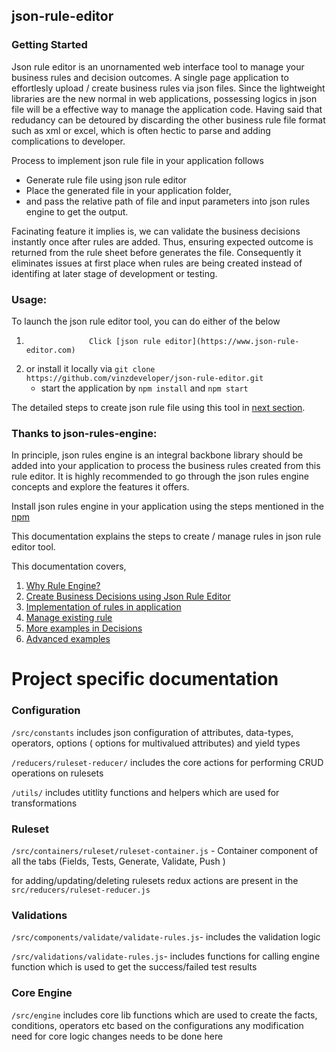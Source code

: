 ## json-rule-editor

### Getting Started

Json rule editor is an unornamented web interface tool to manage your business rules and decision outcomes. A single page application to effortlesly upload / create business rules via json files. Since the lightweight libraries are the new normal in web applications, possessing logics in json file will be a effective way to manage the application code. Having said that redudancy can be detoured by discarding the other business rule file format such as xml or excel, which is often hectic to parse and adding complications to developer.

Process to implement json rule file in your application follows

- Generate rule file using json rule editor
- Place the generated file in your application folder,
- and pass the relative path of file and input parameters into json rules engine to get the output.

Facinating feature it implies is, we can validate the business decisions instantly once after rules are added. Thus, ensuring expected outcome is returned from the rule sheet before generates the file. Consequently it eliminates issues at first place when rules are being created instead of identifing at later stage of development or testing.

### Usage:

To launch the json rule editor tool, you can do either of the below

1.                   Click [json rule editor](https://www.json-rule-editor.com)
2.  or install it locally via `git clone https://github.com/vinzdeveloper/json-rule-editor.git`
    - start the application by `npm install` and `npm start`

The detailed steps to create json rule file using this tool in [next section](https://vinzdeveloper.github.io/json-rule-editor/docs/create-rules.html).

### Thanks to json-rules-engine:

In principle, json rules engine is an integral backbone library should be added into your application to process the business rules created from this rule editor. It is highly recommended to go through the json rules engine concepts and explore the features it offers.

Install json rules engine in your application using the steps mentioned in the [npm](https://www.npmjs.com/package/json-rules-engine)

This documentation explains the steps to create / manage rules in json rule editor tool.

This documentation covers,

1. [Why Rule Engine?](https://vinzdeveloper.github.io/json-rule-editor/docs/rule-engine.html)
2. [Create Business Decisions using Json Rule Editor](https://vinzdeveloper.github.io/json-rule-editor/docs/create-rules.html)
3. [Implementation of rules in application](https://vinzdeveloper.github.io/json-rule-editor/docs/implementation.html)
4. [Manage existing rule](https://vinzdeveloper.github.io/json-rule-editor/docs/manage-rules.html)
5. [More examples in Decisions](https://vinzdeveloper.github.io/json-rule-editor/docs/decisions.html)
6. [Advanced examples](https://vinzdeveloper.github.io/json-rule-editor/docs/advanced.html)

# Project specific documentation

### Configuration

`/src/constants` includes json configuration of attributes, data-types, operators, options ( options for multivalued attributes) and yield types

`/reducers/ruleset-reducer/` includes the core actions for performing CRUD operations on rulesets

`/utils/` includes utitlity functions and helpers which are used for transformations

### Ruleset

`/src/containers/ruleset/ruleset-container.js` - Container component of all the tabs (Fields, Tests, Generate, Validate, Push )

for adding/updating/deleting rulesets redux actions are present in the `src/reducers/ruleset-reducer.js`

### Validations

`/src/components/validate/validate-rules.js`- includes the validation logic

`/src/validations/validate-rules.js`- includes functions for calling engine function which is used to get the success/failed test results

### Core Engine

`/src/engine` includes core lib functions which are used to create the facts, conditions, operators etc based on the configurations
any modification need for core logic changes needs to be done here
